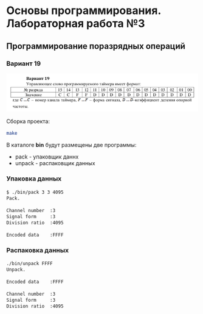 # Основы программирования. Лабораторная работа №3

## Программирование поразрядных операций

### Вариант 19

![task](assets/task.png)

Сборка проекта:

```bash
make
```

В каталоге **bin** будут размещены две программы:

* pack - упаковщик даннх
* unpack - распаковщик данных

### Упаковка данных

```text
$ ./bin/pack 3 3 4095
Pack.

Channel number  :3
Signal form     :3
Division ratio  :4095

Encoded data    :FFFF
```

### Распаковка данных

```text
./bin/unpack FFFF
Unpack.

Encoded data    :FFFF

Channel number  :3
Signal form     :3
Division ratio  :4095
```

